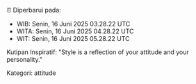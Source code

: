 ⏰ Diperbarui pada:
- WIB: Senin, 16 Juni 2025 03.28.22 UTC
- WITA: Senin, 16 Juni 2025 04.28.22 UTC
- WIT: Senin, 16 Juni 2025 05.28.22 UTC

Kutipan Inspiratif:
"Style is a reflection of your attitude and your personality."


Kategori: attitude

